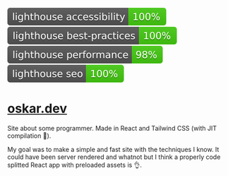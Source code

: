 [![Lighthouse Accessibility Badge](./lighthouse_badges/lighthouse_accessibility.svg)](https://web.dev/measure/)
[![Lighthouse Best Practices Badge](./lighthouse_badges/lighthouse_best-practices.svg)](https://web.dev/measure/)
[![Lighthouse Performance Badge](./lighthouse_badges/lighthouse_performance.svg)](https://web.dev/measure/)
[![Lighthouse SEO Badge](./lighthouse_badges/lighthouse_seo.svg)](https://web.dev/measure/)

# [oskar.dev](https://oskar.dev)

Site about some programmer. Made in React and Tailwind CSS (with JIT compilation 🎉).

My goal was to make a simple and fast site with the techniques I know. It could have been server rendered and whatnot but I think a properly code splitted React app with preloaded assets is 👌.
